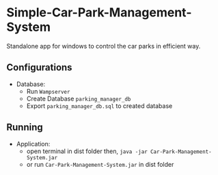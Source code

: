 # Simple-Car-Park-Management-System
Standalone app for windows to control the car parks in efficient way.

## Configurations
  - Database:
    - Run `Wampserver`
    - Create Database `parking_manager_db`
    - Export `parking_manager_db.sql` to created database

## Running
  - Application:
    - open terminal in dist folder then, `java -jar Car-Park-Management-System.jar`
    - or run `Car-Park-Management-System.jar` in dist folder
    
